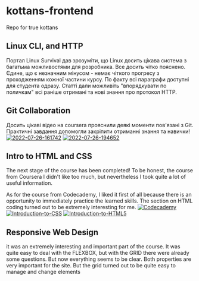 # kottans-frontend
Repo for true kottans


## Linux CLI, and HTTP
Портал Linux Survival дав зрозуміти, що Linux досить цікава система з багатьма можливостями для розробника. Все досить чітко пояснено. Єдине, що є незначним мінусом - немає чіткого прогресу з проходженням кожної частини курсу. По факту всі параграфи доступні для студента одразу.
Статті дали можливіть "впорядкувати по поличкам" всі раніше отримані та нові знання про протокол HTTP.

## Git Collaboration
Досить цікаві відео на coursera прояснили деякі моменти пов'язані з Git.
Практичні завдання допомогли закріпити отриманні знання та навички!
<a href="https://ibb.co/X4RSK96"><img src="https://i.ibb.co/z5vGB1C/2022-07-26-161742.png" alt="2022-07-26-161742" border="0"></a>
<a href="https://ibb.co/vH9m6mh"><img src="https://i.ibb.co/SPS040c/2022-07-26-194652.png" alt="2022-07-26-194652" border="0"></a>


## Intro to HTML and CSS
The next stage of the course has been completed! To be honest, the course from Coursera I didn't like too much, but nevertheless I took quite a lot of useful information.

As for the course from Codecademy, I liked it first of all because there is an opportunity to immediately practice the learned skills. The section on HTML coding turned out to be extremely interesting for me.
<a href="https://ibb.co/vQwkMrr"><img src="https://i.ibb.co/7RYK0TT/Codecademy.png" alt="Codecademy" border="0"></a>
<a href="https://imgbb.com/"><img src="https://i.ibb.co/TTkpkqV/Introduction-to-CSS.png" alt="Introduction-to-CSS" border="0"></a>
<a href="https://ibb.co/gJxV5mm"><img src="https://i.ibb.co/x6NHpXX/Introduction-to-HTML5.png" alt="Introduction-to-HTML5" border="0"></a>

## Responsive Web Design
it was an extremely interesting and important part of the course. It was quite easy to deal with the FLEXBOX, but with the GRID there were already some questions. But now everything seems to be clear.
Both properties are very important for the site. But the grid turned out to be quite easy to manage and change elements
